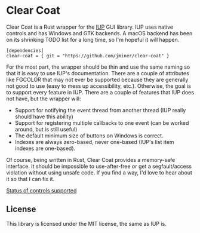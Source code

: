 
# Clear Coat

Clear Coat is a Rust wrapper for the [IUP](http://webserver2.tecgraf.puc-rio.br/iup/) GUI library. IUP uses native controls and has Windows and GTK backends. A macOS backend has been on its shrinking TODO list for a long time, so I'm hopeful it will happen.

    [dependencies]
    clear-coat = { git = "https://github.com/jminer/clear-coat" }

For the most part, the wrapper should be thin and use the same naming so that it is easy to use IUP's documentation. There are a couple of attributes like FGCOLOR that may not ever be supported because they are generally not good to use (easy to mess up accessibility, etc.). Otherwise, the goal is to support every feature in IUP. There are a couple of features that IUP does not have, but the wrapper will:

- Support for notifying the event thread from another thread (IUP really should have this ability)
- Support for registering multiple callbacks to one event (can be worked around, but is still useful)
- The default minimum size of buttons on Windows is correct.
- Indexes are always zero-based, never one-based (IUP's list item indexes are one-based).

Of course, being written in Rust, Clear Coat provides a memory-safe interface. It should be impossible to use-after-free or get a segfault/access violation without using unsafe code. If you find a way, I'd love to hear about it so that I can fix it.

[Status of controls supported](STATUS.md)

## License

This library is licensed under the MIT license, the same as IUP is.
